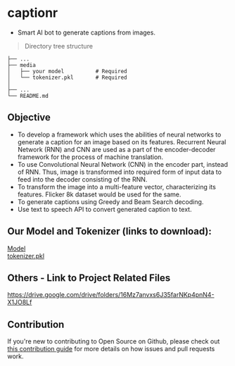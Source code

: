 # captionr

- Smart AI bot to generate captions from images.

> Directory tree structure  
  
    ├── ...
    ├── media                  
    │   ├── your model          # Required 
    │   └── tokenizer.pkl       # Required
    │               
    ├── ... 
    └── README.md

## Objective
- To develop a framework which uses the abilities of neural networks to generate a
caption for an image based on its features. Recurrent Neural Network (RNN) and CNN
are used as a part of the encoder-decoder framework for the process of machine
translation.
- To use Convolutional Neural Network (CNN) in the encoder part, instead of RNN.
Thus, image is transformed into required form of input data to feed into the decoder
consisting of the RNN.
- To transform the image into a multi-feature vector, characterizing its features. Flicker
8k dataset would be used for the same.
- To generate captions using Greedy and Beam Search decoding.
- Use text to speech API to convert generated caption to text.

## Our Model and Tokenizer (links to download):

[Model](https://drive.google.com/file/d/1zucHy25zZPEFl5L6zrcr62_WYuS-jyxa/view?usp=sharing) <br/>
[tokenizer.pkl](https://drive.google.com/file/d/1T5AnfKaO-AvsFHwnHfVyHa4vjF7MX8Z2/view?usp=sharing)

## Others - Link to Project Related Files

https://drive.google.com/drive/folders/16Mz7anvxs6J35farNKp4pnN4-X1JO8Lf

## Contribution

If you're new to contributing to Open Source on Github, please check out [this contribution guide](https://guides.github.com/activities/contributing-to-open-source/) for more details on how issues and pull requests work.
